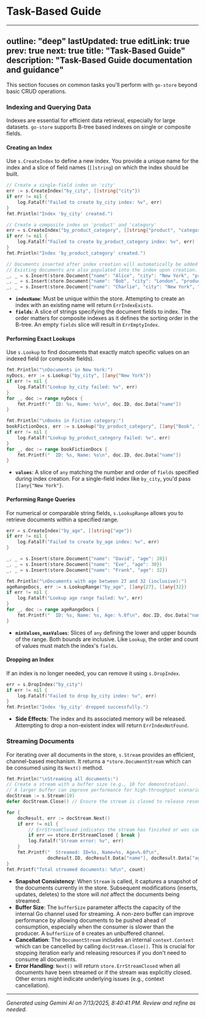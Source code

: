 # Task-Based Guide

---
outline: "deep"
lastUpdated: true
editLink: true
prev: true
next: true
title: "Task-Based Guide"
description: "Task-Based Guide documentation and guidance"
---

This section focuses on common tasks you'll perform with `go-store` beyond basic CRUD operations.

### Indexing and Querying Data

Indexes are essential for efficient data retrieval, especially for large datasets. `go-store` supports B-tree based indexes on single or composite fields.

#### Creating an Index

Use `s.CreateIndex` to define a new index. You provide a unique name for the index and a slice of field names (`[]string`) on which the index should be built.

```go
// Create a single-field index on 'city'
err := s.CreateIndex("by_city", []string{"city"})
if err != nil {
    log.Fatalf("Failed to create by_city index: %v", err)
}
fmt.Println("Index 'by_city' created.")

// Create a composite index on 'product' and 'category'
err = s.CreateIndex("by_product_category", []string{"product", "category"})
if err != nil {
    log.Fatalf("Failed to create by_product_category index: %v", err)
}
fmt.Println("Index 'by_product_category' created.")

// Documents inserted after index creation will automatically be added to the index.
// Existing documents are also populated into the index upon creation.
_, _ = s.Insert(store.Document{"name": "Alice", "city": "New York", "product": "Book", "category": "Fiction"})
_, _ = s.Insert(store.Document{"name": "Bob", "city": "London", "product": "Laptop", "category": "Electronics"})
_, _ = s.Insert(store.Document{"name": "Charlie", "city": "New York", "product": "Book", "category": "Education"})
```

*   **`indexName`**: Must be unique within the store. Attempting to create an index with an existing name will return `ErrIndexExists`.
*   **`fields`**: A slice of strings specifying the document fields to index. The order matters for composite indexes as it defines the sorting order in the B-tree. An empty `fields` slice will result in `ErrEmptyIndex`.

#### Performing Exact Lookups

Use `s.Lookup` to find documents that exactly match specific values on an indexed field (or composite fields).

```go
fmt.Println("\nDocuments in New York:")
nyDocs, err := s.Lookup("by_city", []any{"New York"})
if err != nil {
    log.Fatalf("Lookup by_city failed: %v", err)
}
for _, doc := range nyDocs {
    fmt.Printf("  ID: %s, Name: %s\n", doc.ID, doc.Data["name"])
}

fmt.Println("\nBooks in Fiction category:")
bookFictionDocs, err := s.Lookup("by_product_category", []any{"Book", "Fiction"})
if err != nil {
    log.Fatalf("Lookup by_product_category failed: %v", err)
}
for _, doc := range bookFictionDocs {
    fmt.Printf("  ID: %s, Name: %s\n", doc.ID, doc.Data["name"])
}
```

*   **`values`**: A slice of `any` matching the number and order of `fields` specified during index creation. For a single-field index like `by_city`, you'd pass `[]any{"New York"}`.

#### Performing Range Queries

For numerical or comparable string fields, `s.LookupRange` allows you to retrieve documents within a specified range.

```go
err = s.CreateIndex("by_age", []string{"age"})
if err != nil {
    log.Fatalf("Failed to create by_age index: %v", err)
}

_, _ = s.Insert(store.Document{"name": "David", "age": 28})
_, _ = s.Insert(store.Document{"name": "Eve", "age": 30})
_, _ = s.Insert(store.Document{"name": "Frank", "age": 32})

fmt.Println("\nDocuments with age between 27 and 32 (inclusive):")
ageRangeDocs, err := s.LookupRange("by_age", []any{27}, []any{32})
if err != nil {
    log.Fatalf("Lookup age range failed: %v", err)
}
for _, doc := range ageRangeDocs {
    fmt.Printf("  ID: %s, Name: %s, Age: %.0f\n", doc.ID, doc.Data["name"], doc.Data["age"])
}
```

*   **`minValues`, `maxValues`**: Slices of `any` defining the lower and upper bounds of the range. Both bounds are inclusive. Like `Lookup`, the order and count of values must match the index's `fields`.

#### Dropping an Index

If an index is no longer needed, you can remove it using `s.DropIndex`.

```go
err = s.DropIndex("by_city")
if err != nil {
    log.Fatalf("Failed to drop by_city index: %v", err)
}
fmt.Println("Index 'by_city' dropped successfully.")
```

*   **Side Effects**: The index and its associated memory will be released. Attempting to drop a non-existent index will return `ErrIndexNotFound`.

### Streaming Documents

For iterating over all documents in the store, `s.Stream` provides an efficient, channel-based mechanism. It returns a `*store.DocumentStream` which can be consumed using its `Next()` method.

```go
fmt.Println("\nStreaming all documents:")
// Create a stream with a buffer size (e.g., 10 for demonstration). 
// A larger buffer can improve performance for high-throughput scenarios.
docStream := s.Stream(10)
defer docStream.Close() // Ensure the stream is closed to release resources

for {
    docResult, err := docStream.Next()
    if err != nil {
        // ErrStreamClosed indicates the stream has finished or was cancelled.
        if err == store.ErrStreamClosed { break }
        log.Fatalf("Stream error: %v", err)
    }
    fmt.Printf("  Streamed: ID=%s, Name=%s, Age=%.0f\n", 
               docResult.ID, docResult.Data["name"], docResult.Data["age"])
}
fmt.Printf("Total streamed documents: %d\n", count)
```

*   **Snapshot Consistency**: When `Stream` is called, it captures a snapshot of the documents currently in the store. Subsequent modifications (inserts, updates, deletes) to the store will *not* affect the documents being streamed.
*   **Buffer Size**: The `bufferSize` parameter affects the capacity of the internal Go channel used for streaming. A non-zero buffer can improve performance by allowing documents to be pushed ahead of consumption, especially when the consumer is slower than the producer. A `bufferSize` of `0` creates an unbuffered channel.
*   **Cancellation**: The `DocumentStream` includes an internal `context.Context` which can be cancelled by calling `docStream.Close()`. This is crucial for stopping iteration early and releasing resources if you don't need to consume all documents.
*   **Error Handling**: `Next()` will return `store.ErrStreamClosed` when all documents have been streamed or if the stream was explicitly closed. Other errors might indicate underlying issues (e.g., context cancellation).


---
*Generated using Gemini AI on 7/13/2025, 8:40:41 PM. Review and refine as needed.*